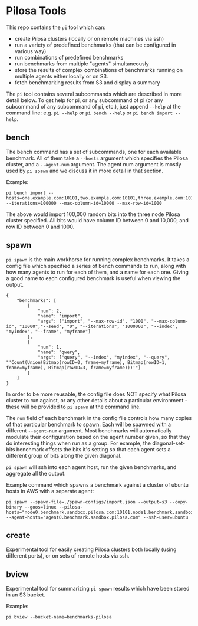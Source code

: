 Pilosa Tools
===========================================

This repo contains the `pi` tool which can:

- create Pilosa clusters (locally or on remote machines via ssh)
- run a variety of predefined benchmarks (that can be configured in various way)
- run combinations of predefined benchmarks
- run benchmarks from multiple "agents" simultaneously
- store the results of complex combinations of benchmarks running on multiple agents either locally or on S3.
- fetch benchmarking results from S3 and display a summary

The `pi` tool contains several subcommands which are described in more detail below. To get help for pi, or any subcommand of pi (or any subcommand of any subcommand of pi, etc.), just append `--help` at the command line: e.g. `pi --help` or `pi bench --help` or `pi bench import --help`.

bench
----------
The bench command has a set of subcommands, one for each available benchmark. All of them take a `--hosts` argument which specifies the Pilosa cluster, and a `--agent-num` argument. The agent num argument is mostly used by `pi spawn` and we discuss it in more detail in that section. 

Example:
```
pi bench import --hosts=one.example.com:10101,two.example.com:10101,three.example.com:10101 --iterations=100000 --max-column-id=10000 --max-row-id=1000
```
The above would import 100,000 random bits into the three node Pilosa cluster specified. All bits would have column ID between 0 and 10,000, and row ID between 0 and 1000.

spawn
----------
`pi spawn` is the main workhorse for running complex benchmarks. It takes a config file which specified a series of bench commands to run, along with how many agents to run for each of them, and a name for each one. Giving a good name to each configured benchmark is useful when viewing the output.

```
{
    "benchmarks": [
        {
            "num": 2,
            "name": "import",
            "args": ["import", "--max-row-id", "1000", "--max-column-id", "10000","--seed", "0", "--iterations", "1000000", "--index", "myindex", "--frame", "myframe"]
        },
        {
            "num": 1,
            "name": "qwery",
            "args": ["query", "--index", "myindex", "--query", "'Count(Union(Bitmap(rowID=0, frame=myframe), Bitmap(rowID=1, frame=myframe), Bitmap(rowID=3, frame=myframe)))'"]
        }
    ]
}
```
In order to be more reusable, the config file does NOT specify what Pilosa cluster to run against, or any other details about a particular environment - these will be provided to `pi spawn` at the command line. 

The `num` field of each benchmark in the config file controls how many copies of that particular benchmark to spawn. Each will be spawned with a different `--agent-num` argument. Most benchmarks will automatically modulate their configuration based on the agent number given, so that they do interesting things when run as a group. For example, the diagonal-set-bits benchmark offsets the bits it's setting so that each agent sets a different group of bits along the given diagonal.

`pi spawn` will ssh into each agent host, run the given benchmarks, and aggregate all the output.


Example command which spawns a benchmark against a cluster of ubuntu hosts in AWS with a separate agent:
```
pi spawn --spawn-file=./spawn-configs/import.json --output=s3 --copy-binary --goos=linux --pilosa-hosts="node0.benchmark.sandbox.pilosa.com:10101,node1.benchmark.sandbox.pilosa.com:10101,node2.benchmark.sandbox.pilosa.com:10101" --agent-hosts="agent0.benchmark.sandbox.pilosa.com" --ssh-user=ubuntu
```

create
----------

Experimental tool for easily creating Pilosa clusters both locally (using different ports), or on sets of remote hosts via ssh.


bview
----------

Experimental tool for summarizing `pi spawn` results which have been stored in an S3 bucket.

Example:
```
pi bview --bucket-name=benchmarks-pilosa
```
